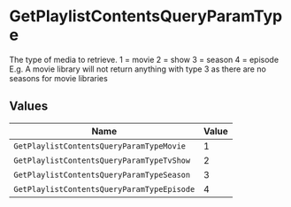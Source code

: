 # GetPlaylistContentsQueryParamType

The type of media to retrieve.
1 = movie
2 = show
3 = season
4 = episode
E.g. A movie library will not return anything with type 3 as there are no seasons for movie libraries



## Values

| Name                                       | Value                                      |
| ------------------------------------------ | ------------------------------------------ |
| `GetPlaylistContentsQueryParamTypeMovie`   | 1                                          |
| `GetPlaylistContentsQueryParamTypeTvShow`  | 2                                          |
| `GetPlaylistContentsQueryParamTypeSeason`  | 3                                          |
| `GetPlaylistContentsQueryParamTypeEpisode` | 4                                          |